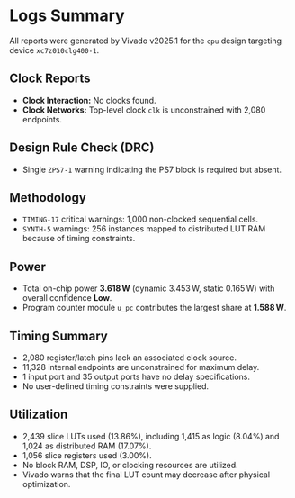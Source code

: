 # Logs Summary

All reports were generated by Vivado v2025.1 for the `cpu` design targeting device `xc7z010clg400-1`.

## Clock Reports
- **Clock Interaction:** No clocks found.
- **Clock Networks:** Top-level clock `clk` is unconstrained with 2,080 endpoints.

## Design Rule Check (DRC)
- Single `ZPS7-1` warning indicating the PS7 block is required but absent.

## Methodology
- `TIMING-17` critical warnings: 1,000 non-clocked sequential cells.
- `SYNTH-5` warnings: 256 instances mapped to distributed LUT RAM because of timing constraints.

## Power
- Total on-chip power **3.618 W** (dynamic 3.453 W, static 0.165 W) with overall confidence **Low**.
- Program counter module `u_pc` contributes the largest share at **1.588 W**.

## Timing Summary
- 2,080 register/latch pins lack an associated clock source.
- 11,328 internal endpoints are unconstrained for maximum delay.
- 1 input port and 35 output ports have no delay specifications.
- No user-defined timing constraints were supplied.

## Utilization
- 2,439 slice LUTs used (13.86%), including 1,415 as logic (8.04%) and 1,024 as distributed RAM (17.07%).
- 1,056 slice registers used (3.00%).
- No block RAM, DSP, IO, or clocking resources are utilized.
- Vivado warns that the final LUT count may decrease after physical optimization.
